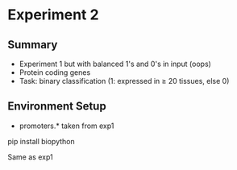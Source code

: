 # Experiment 2

## Summary

- Experiment 1 but with balanced 1's and 0's in input (oops)
- Protein coding genes
- Task: binary classification (1: expressed in ≥ 20 tissues, else 0)

## Environment Setup

- promoters.* taken from exp1

pip install biopython

Same as exp1